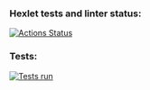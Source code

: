 ### Hexlet tests and linter status:
[![Actions Status](https://github.com/garozaev/frontend-project-46/actions/workflows/hexlet-check.yml/badge.svg)](https://github.com/garozaev/frontend-project-46/actions)
### Tests:
[![Tests run](https://github.com/garozaev/frontend-project-46/actions/workflows/tests-run.yml/badge.svg)](https://github.com/garozaev/frontend-project-46/actions/workflows/tests-run.yml)